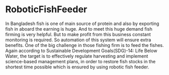 # RoboticFishFeeder
In Bangladesh fish is one of main source of protein and also by exporting fish in aboard the earning is huge. And to meet this huge demand fish firming is very helpful. But to make profit from this business constant monitoring is required. So automation of this system will ensure extra benefits. One of the big challenge in those fishing firm is to feed the fishes. Again according to Sustainable Development Goals(SDG)-14: Life Below Water, the target is to effectively regulate harvesting and implement science-based management plans, in order to restore fish stocks in the shortest time possible which is ensured by using robotic fish feeder.
